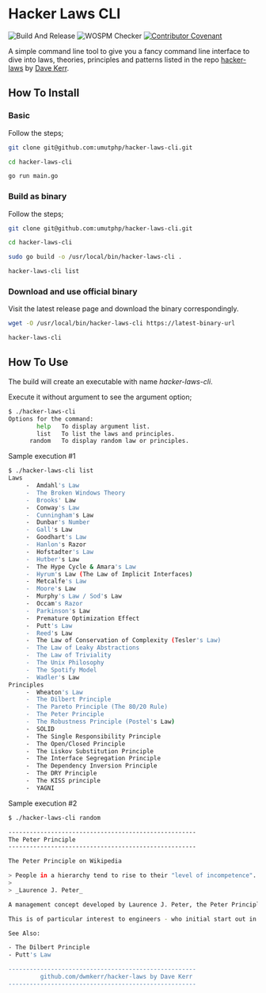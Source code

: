 # Hacker Laws CLI

![Build And Release](https://github.com/umutphp/hacker-laws-cli/workflows/Build%20And%20Release/badge.svg) ![WOSPM Checker](https://github.com/umutphp/hacker-laws-cli/workflows/WOSPM%20Checker/badge.svg) [![Contributor Covenant](https://img.shields.io/badge/Contributor%20Covenant-v1.4%20adopted-ff69b4.svg)](CONTRIBUTING.md)

A simple command line tool to give you a fancy command line interface to dive into laws, theories, principles and patterns listed in the repo [hacker-laws](https://github.com/dwmkerr/hacker-laws) by [Dave Kerr](https://github.com/dwmkerr).

## How To Install

### Basic

Follow the steps;

```bash
git clone git@github.com:umutphp/hacker-laws-cli.git

cd hacker-laws-cli

go run main.go
```

### Build as binary

Follow the steps;

```bash
git clone git@github.com:umutphp/hacker-laws-cli.git

cd hacker-laws-cli

sudo go build -o /usr/local/bin/hacker-laws-cli .

hacker-laws-cli list
```

### Download and use official binary

Visit the latest release page and download the binary correspondingly.

```bash
wget -O /usr/local/bin/hacker-laws-cli https://latest-binary-url

hacker-laws-cli
```

## How To Use

The build will create an executable with name *hacker-laws-cli*.

Execute it without argument to see the argument option;

```bash
$ ./hacker-laws-cli
Options for the command:
        help   To display argument list.
        list   To list the laws and principles.
      random   To display random law or principles.
```

Sample execution #1

```bash
$ ./hacker-laws-cli list
Laws
     -  Amdahl's Law
     -  The Broken Windows Theory
     -  Brooks' Law
     -  Conway's Law
     -  Cunningham's Law
     -  Dunbar's Number
     -  Gall's Law
     -  Goodhart's Law
     -  Hanlon's Razor
     -  Hofstadter's Law
     -  Hutber's Law
     -  The Hype Cycle & Amara's Law
     -  Hyrum's Law (The Law of Implicit Interfaces)
     -  Metcalfe's Law
     -  Moore's Law
     -  Murphy's Law / Sod's Law
     -  Occam's Razor
     -  Parkinson's Law
     -  Premature Optimization Effect
     -  Putt's Law
     -  Reed's Law
     -  The Law of Conservation of Complexity (Tesler's Law)
     -  The Law of Leaky Abstractions
     -  The Law of Triviality
     -  The Unix Philosophy
     -  The Spotify Model
     -  Wadler's Law
Principles
     -  Wheaton's Law
     -  The Dilbert Principle
     -  The Pareto Principle (The 80/20 Rule)
     -  The Peter Principle
     -  The Robustness Principle (Postel's Law)
     -  SOLID
     -  The Single Responsibility Principle
     -  The Open/Closed Principle
     -  The Liskov Substitution Principle
     -  The Interface Segregation Principle
     -  The Dependency Inversion Principle
     -  The DRY Principle
     -  The KISS principle
     -  YAGNI
```

Sample execution #2

```bash
$ ./hacker-laws-cli random

-----------------------------------------------------
The Peter Principle
-----------------------------------------------------

The Peter Principle on Wikipedia

> People in a hierarchy tend to rise to their "level of incompetence".
>
> _Laurence J. Peter_

A management concept developed by Laurence J. Peter, the Peter Principle observes that people who are good at their jobs are promoted, until they reach a level where they are no longer successful (their "level of incompetence". At this point, as they are more senior, they are less likely to be removed from the organisation (unless they perform spectacularly badly) and will continue to reside in a role which they have few intrinsic skills at, as their original skills which made them successful are not necessarily the skills required for their new jobs.

This is of particular interest to engineers - who initial start out in deeply technical roles, but often have a career path which leads to _managing_ other engineers - which requires a fundamentally different skills-set.

See Also:

- The Dilbert Principle
- Putt's Law

-----------------------------------------------------
         github.com/dwmkerr/hacker-laws by Dave Kerr
-----------------------------------------------------
```
